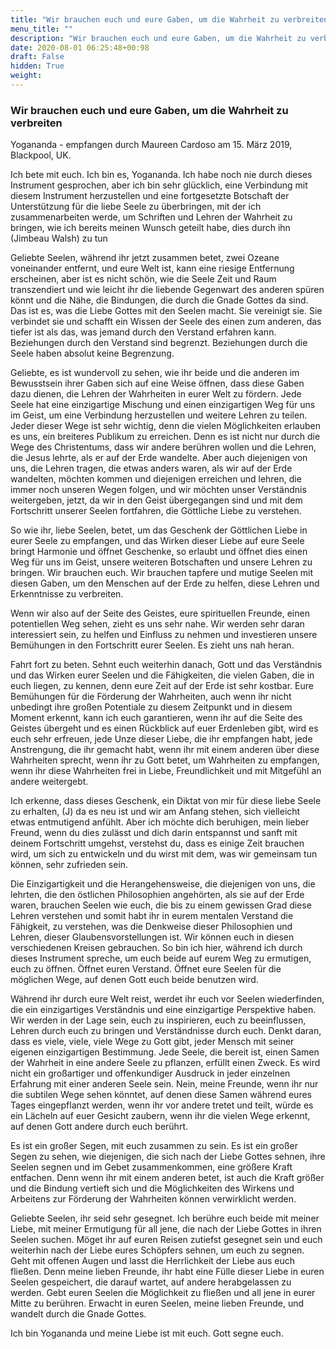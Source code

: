 ```yaml
---
title: "Wir brauchen euch und eure Gaben, um die Wahrheit zu verbreiten"
menu_title: ""
description: "Wir brauchen euch und eure Gaben, um die Wahrheit zu verbreiten"
date: 2020-08-01 06:25:48+00:98
draft: False
hidden: True
weight:
---
```

### Wir brauchen euch und eure Gaben, um die Wahrheit zu verbreiten

Yogananda - empfangen durch Maureen Cardoso am 15. März 2019, Blackpool, UK.

Ich bete mit euch. Ich bin es, Yogananda. Ich habe noch nie durch dieses Instrument gesprochen, aber ich bin sehr glücklich, eine Verbindung mit diesem Instrument herzustellen und eine fortgesetzte Botschaft der Unterstützung für die liebe Seele zu überbringen, mit der ich zusammenarbeiten werde, um Schriften und Lehren der Wahrheit zu bringen, wie ich bereits meinen Wunsch geteilt habe, dies durch ihn (Jimbeau Walsh) zu tun

Geliebte Seelen, während ihr jetzt zusammen betet, zwei Ozeane voneinander entfernt, und eure Welt ist, kann eine riesige Entfernung erscheinen, aber ist es nicht schön, wie die Seele Zeit und Raum transzendiert und wie leicht ihr die liebende Gegenwart des anderen spüren könnt und die Nähe, die Bindungen, die durch die Gnade Gottes da sind. Das ist es, was die Liebe Gottes mit den Seelen macht. Sie vereinigt sie. Sie verbindet sie und schafft ein Wissen der Seele des einen zum anderen, das tiefer ist als das, was jemand durch den Verstand erfahren kann. Beziehungen durch den Verstand sind begrenzt. Beziehungen durch die Seele haben absolut keine Begrenzung.

Geliebte, es ist wundervoll zu sehen, wie ihr beide und die anderen im Bewusstsein ihrer Gaben sich auf eine Weise öffnen, dass diese Gaben dazu dienen, die Lehren der Wahrheiten in eurer Welt zu fördern. Jede Seele hat eine einzigartige Mischung und einen einzigartigen Weg für uns im Geist, um eine Verbindung herzustellen und weitere Lehren zu teilen. Jeder dieser Wege ist sehr wichtig, denn die vielen Möglichkeiten erlauben es uns, ein breiteres Publikum zu erreichen. Denn es ist nicht nur durch die Wege des Christentums, dass wir andere berühren wollen und die Lehren, die Jesus lehrte, als er auf der Erde wandelte. Aber auch diejenigen von uns, die Lehren tragen, die etwas anders waren, als wir auf der Erde wandelten, möchten kommen und diejenigen erreichen und lehren, die immer noch unseren Wegen folgen, und wir möchten unser Verständnis weitergeben, jetzt, da wir in den Geist übergegangen sind und mit dem Fortschritt unserer Seelen fortfahren, die Göttliche Liebe zu verstehen.

So wie ihr, liebe Seelen, betet, um das Geschenk der Göttlichen Liebe in eurer Seele zu empfangen, und das Wirken dieser Liebe auf eure Seele bringt Harmonie und öffnet Geschenke, so erlaubt und öffnet dies einen Weg für uns im Geist, unsere weiteren Botschaften und unsere Lehren zu bringen. Wir brauchen euch. Wir brauchen tapfere und mutige Seelen mit diesen Gaben, um den Menschen auf der Erde zu helfen, diese Lehren und Erkenntnisse zu verbreiten.

Wenn wir also auf der Seite des Geistes, eure spirituellen Freunde, einen potentiellen Weg sehen, zieht es uns sehr nahe. Wir werden sehr daran interessiert sein, zu helfen und Einfluss zu nehmen und investieren unsere Bemühungen in den Fortschritt eurer Seelen. Es zieht uns nah heran.

Fahrt fort zu beten. Sehnt euch weiterhin danach, Gott und das Verständnis und das Wirken eurer Seelen und die Fähigkeiten, die vielen Gaben, die in euch liegen, zu kennen, denn eure Zeit auf der Erde ist sehr kostbar. Eure Bemühungen für die Förderung der Wahrheiten, auch wenn ihr nicht unbedingt ihre großen Potentiale zu diesem Zeitpunkt und in diesem Moment erkennt, kann ich euch garantieren, wenn ihr auf die Seite des Geistes übergeht und es einen Rückblick auf euer Erdenleben gibt, wird es euch sehr erfreuen, jede Unze dieser Liebe, die ihr empfangen habt, jede Anstrengung, die ihr gemacht habt, wenn ihr mit einem anderen über diese Wahrheiten sprecht, wenn ihr zu Gott betet, um Wahrheiten zu empfangen, wenn ihr diese Wahrheiten frei in Liebe, Freundlichkeit und mit Mitgefühl an andere weitergebt.

Ich erkenne, dass dieses Geschenk, ein Diktat von mir für diese liebe Seele zu erhalten, (J) da es neu ist und wir am Anfang stehen, sich vielleicht etwas entmutigend anfühlt. Aber ich möchte dich beruhigen, mein lieber Freund, wenn du dies zulässt und dich darin entspannst und sanft mit deinem Fortschritt umgehst, verstehst du, dass es einige Zeit brauchen wird, um sich zu entwickeln und du wirst mit dem, was wir gemeinsam tun können, sehr zufrieden sein.

Die Einzigartigkeit und die Herangehensweise, die diejenigen von uns, die lehrten, die den östlichen Philosophien angehörten, als sie auf der Erde waren, brauchen Seelen wie euch, die bis zu einem gewissen Grad diese Lehren verstehen und somit habt ihr in eurem mentalen Verstand die Fähigkeit, zu verstehen, was die Denkweise dieser Philosophien und Lehren, dieser Glaubensvorstellungen ist. Wir können euch in diesen verschiedenen Kreisen gebrauchen. So bin ich hier, während ich durch dieses Instrument spreche, um euch beide auf eurem Weg zu ermutigen, euch zu öffnen. Öffnet euren Verstand. Öffnet eure Seelen für die möglichen Wege, auf denen Gott euch beide benutzen wird.

Während ihr durch eure Welt reist, werdet ihr euch vor Seelen wiederfinden, die ein einzigartiges Verständnis und eine einzigartige Perspektive haben. Wir werden in der Lage sein, euch zu inspirieren, euch zu beeinflussen, Lehren durch euch zu bringen und Verständnisse durch euch. Denkt daran, dass es viele, viele, viele Wege zu Gott gibt, jeder Mensch mit seiner eigenen einzigartigen Bestimmung. Jede Seele, die bereit ist, einen Samen der Wahrheit in eine andere Seele zu pflanzen, erfüllt einen Zweck. Es wird nicht ein großartiger und offenkundiger Ausdruck in jeder einzelnen Erfahrung mit einer anderen Seele sein. Nein, meine Freunde, wenn ihr nur die subtilen Wege sehen könntet, auf denen diese Samen während eures Tages eingepflanzt werden, wenn ihr vor andere tretet und teilt, würde es ein Lächeln auf euer Gesicht zaubern, wenn ihr die vielen Wege erkennt, auf denen Gott andere durch euch berührt.

Es ist ein großer Segen, mit euch zusammen zu sein. Es ist ein großer Segen zu sehen, wie diejenigen, die sich nach der Liebe Gottes sehnen, ihre Seelen segnen und im Gebet zusammenkommen, eine größere Kraft entfachen. Denn wenn ihr mit einem anderen betet, ist auch die Kraft größer und die Bindung vertieft sich und die Möglichkeiten des Wirkens und Arbeitens zur Förderung der Wahrheiten können verwirklicht werden.

Geliebte Seelen, ihr seid sehr gesegnet. Ich berühre euch beide mit meiner Liebe, mit meiner Ermutigung für all jene, die nach der Liebe Gottes in ihren Seelen suchen. Möget ihr auf euren Reisen zutiefst gesegnet sein und euch weiterhin nach der Liebe eures Schöpfers sehnen, um euch zu segnen. Geht mit offenen Augen und lasst die Herrlichkeit der Liebe aus euch fließen. Denn meine lieben Freunde, ihr habt eine Fülle dieser Liebe in euren Seelen gespeichert, die darauf wartet, auf andere herabgelassen zu werden. Gebt euren Seelen die Möglichkeit zu fließen und all jene in eurer Mitte zu berühren. Erwacht in euren Seelen, meine lieben Freunde, und wandelt durch die Gnade Gottes.

Ich bin Yogananda und meine Liebe ist mit euch. Gott segne euch.
